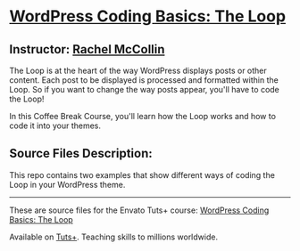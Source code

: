 # [WordPress Coding Basics: The Loop][published url]
## Instructor: [Rachel McCollin][instructor url]

The Loop is at the heart of the way WordPress displays posts or other content. Each post to be displayed is processed and formatted within the Loop. So if you want to change the way posts appear, you'll have to code the Loop!

In this Coffee Break Course, you'll learn how the Loop works and how to code it into your themes.

## Source Files Description:

This repo contains two examples that show different ways of coding the Loop in your WordPress theme.

------

These are source files for the Envato Tuts+ course: [WordPress Coding Basics: The Loop][published url]

Available on [Tuts+](https://tutsplus.com). Teaching skills to millions worldwide.

[published url]: https://code.tutsplus.com/courses/wordpress-coding-basics-the-loop
[instructor url]: https://tutsplus.com/authors/rachel-mccollin
